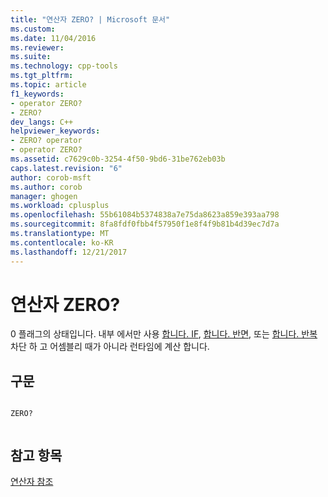 ```yaml
---
title: "연산자 ZERO? | Microsoft 문서"
ms.custom: 
ms.date: 11/04/2016
ms.reviewer: 
ms.suite: 
ms.technology: cpp-tools
ms.tgt_pltfrm: 
ms.topic: article
f1_keywords:
- operator ZERO?
- ZERO?
dev_langs: C++
helpviewer_keywords:
- ZERO? operator
- operator ZERO?
ms.assetid: c7629c0b-3254-4f50-9bd6-31be762eb03b
caps.latest.revision: "6"
author: corob-msft
ms.author: corob
manager: ghogen
ms.workload: cplusplus
ms.openlocfilehash: 55b61084b5374838a7e75da8623a859e393aa798
ms.sourcegitcommit: 8fa8fdf0fbb4f57950f1e8f4f9b81b4d39ec7d7a
ms.translationtype: MT
ms.contentlocale: ko-KR
ms.lasthandoff: 12/21/2017
---
```

# <a name="operator-zero"></a>연산자 ZERO?
0 플래그의 상태입니다. 내부 에서만 사용 [합니다. IF](../../assembler/masm/dot-if.md), [합니다. 반면](../../assembler/masm/dot-while.md), 또는 [합니다. 반복](../../assembler/masm/dot-repeat.md) 차단 하 고 어셈블리 때가 아니라 런타임에 계산 합니다.  
  
## <a name="syntax"></a>구문  
  
```  
  
ZERO?  
  
```  
  
## <a name="see-also"></a>참고 항목  
 [연산자 참조](../../assembler/masm/operators-reference.md)